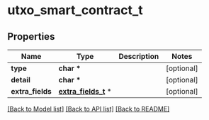 # utxo_smart_contract_t

## Properties
Name | Type | Description | Notes
------------ | ------------- | ------------- | -------------
**type** | **char \*** |  | [optional] 
**detail** | **char \*** |  | [optional] 
**extra_fields** | [**extra_fields_t**](extra_fields.md) \* |  | [optional] 

[[Back to Model list]](../README.md#documentation-for-models) [[Back to API list]](../README.md#documentation-for-api-endpoints) [[Back to README]](../README.md)


